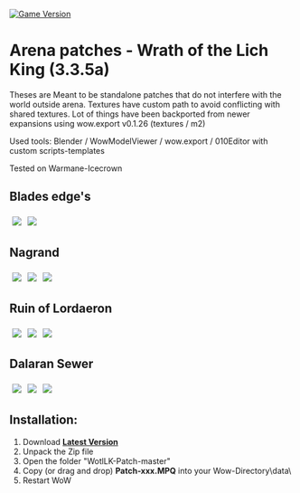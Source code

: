 [![Game Version](https://img.shields.io/badge/wow-3.3.5-blue.svg)](https://github.com/ElvUI-WotLK)

# Arena patches - Wrath of the Lich King (3.3.5a)

Theses are Meant to be standalone patches that do not interfere with the world outside arena.
Textures have custom path to avoid conflicting with shared textures.
Lot of things have been backported from newer expansions using wow.export v0.1.26 (textures / m2)

Used tools: Blender / WowModelViewer / wow.export / 010Editor with custom scripts-templates

Tested on Warmane-Icecrown

## Blades edge's

<div style="display:flex;align-items:center;">
    <a href="https://user-images.githubusercontent.com/56119078/108191405-60f63e80-7113-11eb-97b8-6e3dbb742718.jpg" style="padding:0.34rem;">
        <img src="https://user-images.githubusercontent.com/56119078/108191405-60f63e80-7113-11eb-97b8-6e3dbb742718.jpg">
    </a>
    <a href="https://user-images.githubusercontent.com/56119078/108191477-753a3b80-7113-11eb-9607-2cd944cd4735.jpg" style="padding:0.34rem;">
        <img src="https://user-images.githubusercontent.com/56119078/108191477-753a3b80-7113-11eb-9607-2cd944cd4735.jpg">
    </a>
</div>

## Nagrand

<div style="display:flex;align-items:center;">
    <a href="https://user-images.githubusercontent.com/56119078/108191190-28566500-7113-11eb-9b32-a2d560f8afc6.jpg" style="padding:0.34rem;">
        <img src="https://user-images.githubusercontent.com/56119078/108191190-28566500-7113-11eb-9b32-a2d560f8afc6.jpg">
    </a>
    <a href="https://user-images.githubusercontent.com/56119078/108191266-3a380800-7113-11eb-9061-d7f5ad3f589f.jpg" style="padding:0.34rem;">
        <img src="https://user-images.githubusercontent.com/56119078/108191266-3a380800-7113-11eb-9061-d7f5ad3f589f.jpg">
    </a>
    <a href="https://user-images.githubusercontent.com/56119078/108191353-4fad3200-7113-11eb-87b8-50818d44583f.jpg" style="padding:0.34rem;">
        <img src="https://user-images.githubusercontent.com/56119078/108191353-4fad3200-7113-11eb-87b8-50818d44583f.jpg">
    </a>
</div>

## Ruin of Lordaeron

<div style="display:flex;align-items:center;">
    <a href="https://user-images.githubusercontent.com/56119078/118379876-3dda0e80-b5de-11eb-9bb7-e3b1e0e76aa1.jpg" style="padding:0.34rem;">
        <img src="https://user-images.githubusercontent.com/56119078/118379876-3dda0e80-b5de-11eb-9bb7-e3b1e0e76aa1.jpg">
    </a>
    <a href="https://user-images.githubusercontent.com/56119078/118379880-4599b300-b5de-11eb-9cf2-4f3c4ab1be8c.jpg" style="padding:0.34rem;">
        <img src="https://user-images.githubusercontent.com/56119078/118379880-4599b300-b5de-11eb-9cf2-4f3c4ab1be8c.jpg">
    </a>
    <a href="https://user-images.githubusercontent.com/56119078/118379882-4a5e6700-b5de-11eb-8d31-d63d0771e4a7.jpg" style="padding:0.34rem;">
        <img src="https://user-images.githubusercontent.com/56119078/118379882-4a5e6700-b5de-11eb-8d31-d63d0771e4a7.jpg">
    </a>
</div>

## Dalaran Sewer

<div style="display:flex;align-items:center;">
    <a href="https://user-images.githubusercontent.com/56119078/108190988-ea594100-7112-11eb-899f-9d87916bcd46.jpg" style="padding:0.34rem;">
        <img src="https://user-images.githubusercontent.com/56119078/108190988-ea594100-7112-11eb-899f-9d87916bcd46.jpg">
    </a>
    <a href="https://user-images.githubusercontent.com/56119078/108191064-fe04a780-7112-11eb-97b5-96ccc3ca18c4.jpg" style="padding:0.34rem;">
        <img src="https://user-images.githubusercontent.com/56119078/108191064-fe04a780-7112-11eb-97b5-96ccc3ca18c4.jpg">
    </a>
    <a href="https://user-images.githubusercontent.com/56119078/108191121-1379d180-7113-11eb-9a00-f4c01dedee3a.jpg" style="padding:0.34rem;">
        <img src="https://user-images.githubusercontent.com/56119078/108191121-1379d180-7113-11eb-9a00-f4c01dedee3a.jpg">
    </a>
</div>

## Installation:

1. Download **[Latest Version](https://github.com/Cortes-Jeremy/WotLK-Patch/releases)**
2. Unpack the Zip file
3. Open the folder "WotlLK-Patch-master"
4. Copy (or drag and drop) **Patch-xxx.MPQ** into your Wow-Directory\data\
5. Restart WoW
